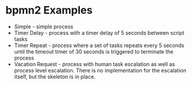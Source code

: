 # bpmn2 Examples

* Simple - simple process
* Timer Delay - process with a timer delay of 5 seconds between script tasks
* Timer Repeat - process where a set of tasks repeats every 5 seconds until the timeout timer of 30 seconds is triggered to terminate the process
* Vacation Request - process with human task escalation as well as process level escalation.  There is no implementation for the escalation itself, but the skeleton is in place.
